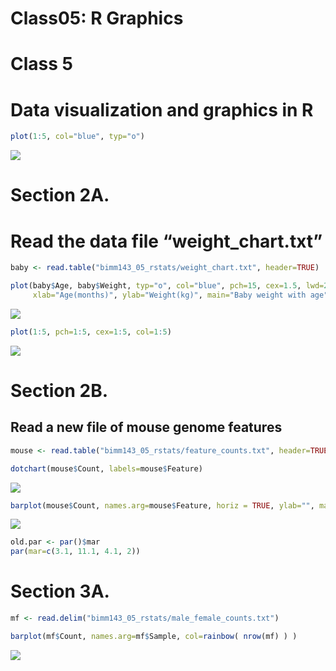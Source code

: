 Class05: R Graphics
================

# Class 5

# Data visualization and graphics in R

``` r
plot(1:5, col="blue", typ="o")
```

![](class05Rmd_files/figure-gfm/unnamed-chunk-1-1.png)<!-- -->

# Section 2A.

# Read the data file “weight\_chart.txt”

``` r
baby <- read.table("bimm143_05_rstats/weight_chart.txt", header=TRUE)

plot(baby$Age, baby$Weight, typ="o", col="blue", pch=15, cex=1.5, lwd=2, ylim=c(2,10), 
     xlab="Age(months)", ylab="Weight(kg)", main="Baby weight with age")
```

![](class05Rmd_files/figure-gfm/unnamed-chunk-2-1.png)<!-- -->

``` r
plot(1:5, pch=1:5, cex=1:5, col=1:5)
```

![](class05Rmd_files/figure-gfm/unnamed-chunk-2-2.png)<!-- -->

# Section 2B.

## Read a new file of mouse genome features

``` r
mouse <- read.table("bimm143_05_rstats/feature_counts.txt", header=TRUE, sep="\t")

dotchart(mouse$Count, labels=mouse$Feature)
```

![](class05Rmd_files/figure-gfm/unnamed-chunk-3-1.png)<!-- -->

``` r
barplot(mouse$Count, names.arg=mouse$Feature, horiz = TRUE, ylab="", main="Number of Features in the mouse GRCm38 genome", las=1, xlim=c(0,80000))
```

![](class05Rmd_files/figure-gfm/unnamed-chunk-3-2.png)<!-- -->

``` r
old.par <- par()$mar
par(mar=c(3.1, 11.1, 4.1, 2))
```

# Section 3A.

``` r
mf <- read.delim("bimm143_05_rstats/male_female_counts.txt")

barplot(mf$Count, names.arg=mf$Sample, col=rainbow( nrow(mf) ) )
```

![](class05Rmd_files/figure-gfm/unnamed-chunk-4-1.png)<!-- -->

